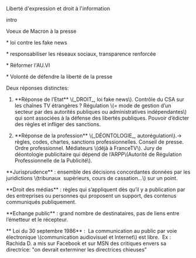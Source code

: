 Liberté d'expression et droit à l'information

intro

Voeux de Macron à la presse

\* loi contre les fake news

\* responsabiliser les réseaux sociaux, transparence renforcée

\* Réformer l'AU.VI

\* Volonté de défendre la liberté de la presse

Deux réponses distinctes:

1. \*\*Réponse de l’Etat\*\* \\(​\_DROIT\_​, loi fake news\\). Contrôle du CSA sur les chaînes TV étrangères ? Régulation \\(= mode de gestion d’un secteur par des autorités publiques ou administratives indépendantes\\) qui sont associées à la défense des libertés publiques. Pouvoir d’édicter des règles et infliger des sanctions.

2. \*\*Réponse de la profession\*\* \\(​\_DÉONTOLOGIE\_​, autorégulation\\).→ règles, codes, chartes, sanctions professionnelles. Conseil de presse. Ordre professionnel. Médiateurs \\(déjà à FranceTV\\). Jury de déontologie publicitaire qui dépend de l’ARPP\\(Autorité de Régulation Professionnelle de la Publicité\\).

\*\*Jurisprudence\*\* : ensemble des décisions concordantes données par les juridictions \\(tribunaux  supérieurs, cours de cassation...\\) sur un point.



\*\*Droit des médias\*\* : règles qui s’appliquent dès qu’il y a publication par des entreprises ou personnes qui proposent un support, des contenus communiqués publiquement.



\*\*Echange public\*\* : grand nombre de destinataires, pas de liens entre l’émetteur et le récepteur.



\*\* Loi du 30 septembre 1986\*\* :  La communication au public par voie électronique \\(communication audiovisuel et Internet\\) est libre.  Ex : Rachida D. a mis sur Facebook et sur MSN des critiques envers sa directrice: "on devrait exterminer les directrices chieuses"

